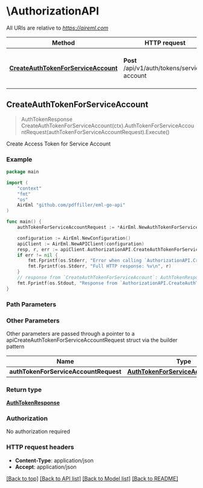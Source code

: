 # \AuthorizationAPI

All URIs are relative to *https://aireml.com*

Method | HTTP request | Description
------------- | ------------- | -------------
[**CreateAuthTokenForServiceAccount**](AuthorizationAPI.md#CreateAuthTokenForServiceAccount) | **Post** /api/v1/auth/tokens/service-account | Create Access Token for Service Account



## CreateAuthTokenForServiceAccount

> AuthTokenResponse CreateAuthTokenForServiceAccount(ctx).AuthTokenForServiceAccountRequest(authTokenForServiceAccountRequest).Execute()

Create Access Token for Service Account



### Example

```go
package main

import (
    "context"
    "fmt"
    "os"
    AirEml "github.com/pdffiller/eml-go-api"
)

func main() {
    authTokenForServiceAccountRequest := *AirEml.NewAuthTokenForServiceAccountRequest() // AuthTokenForServiceAccountRequest | 

    configuration := AirEml.NewConfiguration()
    apiClient := AirEml.NewAPIClient(configuration)
    resp, r, err := apiClient.AuthorizationAPI.CreateAuthTokenForServiceAccount(context.Background()).AuthTokenForServiceAccountRequest(authTokenForServiceAccountRequest).Execute()
    if err != nil {
        fmt.Fprintf(os.Stderr, "Error when calling `AuthorizationAPI.CreateAuthTokenForServiceAccount``: %v\n", err)
        fmt.Fprintf(os.Stderr, "Full HTTP response: %v\n", r)
    }
    // response from `CreateAuthTokenForServiceAccount`: AuthTokenResponse
    fmt.Fprintf(os.Stdout, "Response from `AuthorizationAPI.CreateAuthTokenForServiceAccount`: %v\n", resp)
}
```

### Path Parameters



### Other Parameters

Other parameters are passed through a pointer to a apiCreateAuthTokenForServiceAccountRequest struct via the builder pattern


Name | Type | Description  | Notes
------------- | ------------- | ------------- | -------------
 **authTokenForServiceAccountRequest** | [**AuthTokenForServiceAccountRequest**](AuthTokenForServiceAccountRequest.md) |  | 

### Return type

[**AuthTokenResponse**](AuthTokenResponse.md)

### Authorization

No authorization required

### HTTP request headers

- **Content-Type**: application/json
- **Accept**: application/json

[[Back to top]](#) [[Back to API list]](../README.md#documentation-for-api-endpoints)
[[Back to Model list]](../README.md#documentation-for-models)
[[Back to README]](../README.md)

